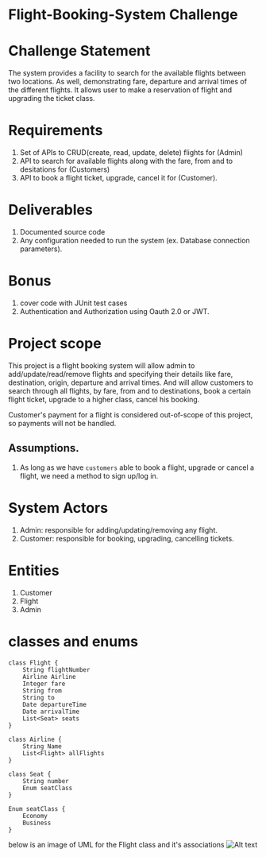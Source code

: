 # Flight-Booking-System Challenge

# Challenge Statement
The system provides a facility to search for the available flights between two locations. 
As well, demonstrating fare, departure and arrival times of the different flights.
It allows user to make a reservation of flight and upgrading the ticket class.

# Requirements
1. Set of APIs to CRUD(create, read, update, delete) flights for (Admin)
2. API to search for available flights along with the fare, from and to desitations for (Customers) 
3. API to book a flight ticket, upgrade, cancel it for (Customer).

# Deliverables
1. Documented source code
2. Any configuration needed to run the system (ex. Database connection parameters).

# Bonus
1. cover code with JUnit test cases
2. Authentication and Authorization using Oauth 2.0 or JWT.

# Project scope
This project is a flight booking system will allow admin to add/update/read/remove flights and specifying their details like fare, destination, origin, departure and arrival times.
And will allow customers to search through all flights, by fare, from and to destinations, book a certain flight ticket, upgrade to a higher class, cancel his booking.

Customer's payment for a flight is considered out-of-scope of this project, so payments will not be handled.

## Assumptions.
1. As long as we have `customers` able to book a flight, upgrade or cancel a flight, we need a method to sign up/log in.

# System Actors
1. Admin: responsible for adding/updating/removing any flight.
2. Customer: responsible for booking, upgrading, cancelling tickets.

# Entities
1. Customer
2. Flight
3. Admin

# classes and enums
```
class Flight {
    String flightNumber
    Airline Airline
    Integer fare
    String from
    String to
    Date departureTime
    Date arrivalTime
    List<Seat> seats
}
```

```
class Airline {
    String Name
    List<Flight> allFlights
}
```

```
class Seat {
    String number
    Enum seatClass
}
```

```
Enum seatClass {
    Economy
    Business
}
```
below is an image of UML for the Flight class and it's associations
![Alt text](https://drive.google.com/file/d/118SneLB9w8AaRmX7OcceinXtN9npNPYV/view?usp=sharing "Flight UML")
